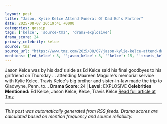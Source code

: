 ```yaml
---

layout: post
title: "Jason, Kylie Kelce Attend Funeral Of Dad Ed's Partner"
date: 2025-08-07 20:19:41 +0000
categories: gossip
tags: ['kelce', 'source-tmz', 'drama-explosive']
drama_score: 24
primary_celebrity: kelce
source: tmz
source_url: "https://www.tmz.com/2025/08/07/jason-kylie-kelce-attend-dad-ed-partner-funeral/"
mentions: {'ed_kelce': 3, ''jason_kelce': 3, ''kelce': 15, ''travis_kelce': 3}
---
```


Jason Kelce was by his dad's side as Ed Kelce said his final goodbyes to his girlfriend on Thursday ... attending Maureen Maguire's memorial service with Kylie Kelce. Travis Kelce's big brother and sister-in-law made the trip to Gladwyne, Penn. to… **Drama Score:** 24 | **Level:** EXPLOSIVE **Celebrities Mentioned:** Ed Kelce, Jason Kelce, Kelce, Travis Kelce [Read full article at Tmz](https://www.tmz.com/2025/08/07/jason-kylie-kelce-attend-dad-ed-partner-funeral/)

---

*This post was automatically generated from RSS feeds. Drama scores are calculated based on mention frequency and source reliability.*